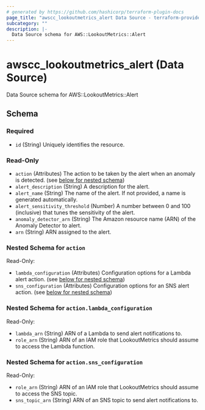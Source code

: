 ```yaml
---
# generated by https://github.com/hashicorp/terraform-plugin-docs
page_title: "awscc_lookoutmetrics_alert Data Source - terraform-provider-awscc"
subcategory: ""
description: |-
  Data Source schema for AWS::LookoutMetrics::Alert
---
```


# awscc_lookoutmetrics_alert (Data Source)

Data Source schema for AWS::LookoutMetrics::Alert



<!-- schema generated by tfplugindocs -->
## Schema

### Required

- `id` (String) Uniquely identifies the resource.

### Read-Only

- `action` (Attributes) The action to be taken by the alert when an anomaly is detected. (see [below for nested schema](#nestedatt--action))
- `alert_description` (String) A description for the alert.
- `alert_name` (String) The name of the alert. If not provided, a name is generated automatically.
- `alert_sensitivity_threshold` (Number) A number between 0 and 100 (inclusive) that tunes the sensitivity of the alert.
- `anomaly_detector_arn` (String) The Amazon resource name (ARN) of the Anomaly Detector to alert.
- `arn` (String) ARN assigned to the alert.

<a id="nestedatt--action"></a>
### Nested Schema for `action`

Read-Only:

- `lambda_configuration` (Attributes) Configuration options for a Lambda alert action. (see [below for nested schema](#nestedatt--action--lambda_configuration))
- `sns_configuration` (Attributes) Configuration options for an SNS alert action. (see [below for nested schema](#nestedatt--action--sns_configuration))

<a id="nestedatt--action--lambda_configuration"></a>
### Nested Schema for `action.lambda_configuration`

Read-Only:

- `lambda_arn` (String) ARN of a Lambda to send alert notifications to.
- `role_arn` (String) ARN of an IAM role that LookoutMetrics should assume to access the Lambda function.


<a id="nestedatt--action--sns_configuration"></a>
### Nested Schema for `action.sns_configuration`

Read-Only:

- `role_arn` (String) ARN of an IAM role that LookoutMetrics should assume to access the SNS topic.
- `sns_topic_arn` (String) ARN of an SNS topic to send alert notifications to.


